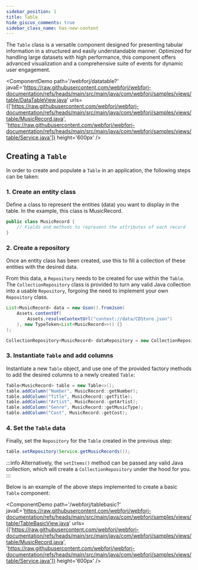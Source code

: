 ```yaml
---
sidebar_position: 1
title: Table
hide_giscus_comments: true
sidebar_class_name: has-new-content
---
```


<DocChip chip='shadow' />
<DocChip chip='name' label="dwc-table" />
<DocChip chip='since' label='24.00' />
<JavadocLink type="table" location="com/webforj/component/table/Table" top='true'/>

The `Table` class is a versatile component designed for presenting tabular information in a structured and easily understandable manner. Optimized for handling large datasets with high performance, this component offers advanced visualization and a comprehensive suite of events for dynamic user engagement.

<ComponentDemo 
path='/webforj/datatable?' 
javaE='https://raw.githubusercontent.com/webforj/webforj-documentation/refs/heads/main/src/main/java/com/webforj/samples/views/table/DataTableView.java'
urls={['https://raw.githubusercontent.com/webforj/webforj-documentation/refs/heads/main/src/main/java/com/webforj/samples/views/table/MusicRecord.java', 
'https://raw.githubusercontent.com/webforj/webforj-documentation/refs/heads/main/src/main/java/com/webforj/samples/views/table/Service.java']}
height='600px'
/>


## Creating a `Table` 

In order to create and populate a `Table` in an application, the following steps can be taken:

### 1. Create an entity class

Define a class to represent the entities (data) you want to display in the table. In the example, this class is MusicRecord.

```java
public class MusicRecord {
    // Fields and methods to represent the attributes of each record
}
```

### 2. Create a repository

Once an entity class has been created, use this to fill a collection of these entities with the desired data.

From this data, a `Repository` needs to be created for use within the `Table`. The `CollectionRepository` class is provided to turn any valid Java collection into a usable `Repository`, forgoing the need to implement your own `Repository` class.

```java
List<MusicRecord> data = new Gson().fromJson(
    Assets.contentOf(
        Assets.resolveContextUrl("context://data/CDStore.json")
    ), new TypeToken<List<MusicRecord>>() {}
);

CollectionRepository<MusicRecord> dataRepository = new CollectionRepository<>(data);
```

### 3. Instantiate `Table` and add columns

Instantiate a new `Table` object, and use one of the provided factory methods to add the desired columns to a newly created `Table`:

```java
Table<MusicRecord> table = new Table<>();
table.addColumn("Number", MusicRecord::getNumber);
table.addColumn("Title", MusicRecord::getTitle);
table.addColumn("Artist", MusicRecord::getArtist);
table.addColumn("Genre", MusicRecord::getMusicType);
table.addColumn("Cost", MusicRecord::getCost);
```

### 4. Set the `Table` data

Finally, set the `Repository` for the `Table` created in the previous step:

```java
table.setRepository(Service.getMusicRecords());
```

:::info
Alternatively, the `setItems()` method can be passed any valid Java collection, which will create a `CollectionRepository` under the hood for you. 
:::

Below is an example of the above steps implemented to create a basic `Table` component:


<ComponentDemo 
path='/webforj/tablebasic?' 
javaE='https://raw.githubusercontent.com/webforj/webforj-documentation/refs/heads/main/src/main/java/com/webforj/samples/views/table/TableBasicView.java'
urls={['https://raw.githubusercontent.com/webforj/webforj-documentation/refs/heads/main/src/main/java/com/webforj/samples/views/table/MusicRecord.java', 
'https://raw.githubusercontent.com/webforj/webforj-documentation/refs/heads/main/src/main/java/com/webforj/samples/views/table/Service.java']}
height='600px'
/>